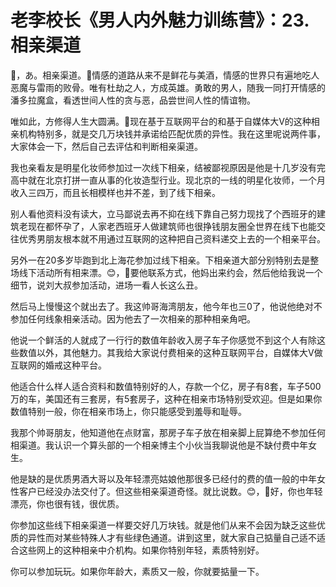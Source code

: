 # 老李校长《男人内外魅力训练营》：23.相亲渠道

🎼，あ。相亲渠道。🎼情感的道路从来不是鲜花与美酒，情感的世界只有遍地吃人恶魔与雷雨的败骨。唯有杜劫之人，方成英雄。勇敢的男人，随我一同打开情感的潘多拉魔盒，看透世间人性的贪与恶，品尝世间人性的情谊物。

唯如此，方修得人生大圆满。🎼现在基于互联网平台的和基于自媒体大V的这种相亲机构特别多，就是交几万块钱并承诺给匹配优质的异性。我在这里呢说两件事，大家体会一下，然后自己去评估和判断相亲渠道。

我也亲看友是明星化妆师参加过一次线下相亲，结被鄙视原因是他是十几岁没有完高中就在北京打拼一直从事的化妆造型行业。现北京的一线的明星化妆师，一个月收入三四万，而且长相模样也并不差，到了线下相亲。

别人看他资料没有读大，立马鄙说去再不抑在线下靠自己努力现找了个西班牙的建筑老现在都怀孕了，人家老西班牙人做建筑师也很挣钱朋友圈全世界在线下也能交往优秀男朋友根本就不用通过互联网的这种把自己资料递交上去的一个相亲平台。

另外一在20多岁毕跑到北上海花参加过线下相亲。下相亲道大部分别特别去是整场线下活动所有相来漂。😊，🎼要他联系方式，他妈出来约会，然后他给我说一个细节，说刘大叔参加活动，进场一看人长这么丑。

然后马上慢慢这个就出去了。我这帅哥海湾朋友，他今年也三0了，他说他绝对不参加任何线象相亲活动。因为他去了一次相亲的那种相亲角吧。

他说一个鲜活的人就成了一行行的数值年龄收入房子车子你感觉不到这个人有除这些数值以外，其他魅力。其我给大家说付费相亲的这种互联网平台，自媒体大V做互联网的婚戒这种平台。

他适合什么样人适合资料和数值特别好的人，存款一个亿，房子有8套，车子500万的车，美国还有三套房，有5套房子，这种在相亲市场特别受欢迎。但是如果你数值特别一般，你在相亲市场上，你只能感受到羞辱和耻辱。

我那个帅哥朋友，他知道他在点财富，那房子车子放在相亲脚上屁算绝不参加任何相渠道。我认识一个算头部的一个相亲博主个小伙当我聊说他是不缺付费中年女生。

他是缺的是优质男酒大哥以及年轻漂亮姑娘他那很多已经付的费的值一般的中年女性客户已经没办法交付了。但这些相亲渠道奇怪。就比说数。😊，🎼好，你也年轻漂亮，你也很有钱，很优质。

你参加这些线下相亲渠道一样要交好几万块钱。就是他们从来不会因为缺乏这些优质的异性而对某些特殊人才有些绿色通道。讲到这里，就大家自己掂量自己适不适合这些网上的这种相亲中介机构。如果你特别年轻，素质特别好。

你可以参加玩玩。如果你年龄大，素质又一般，你就要掂量一下。